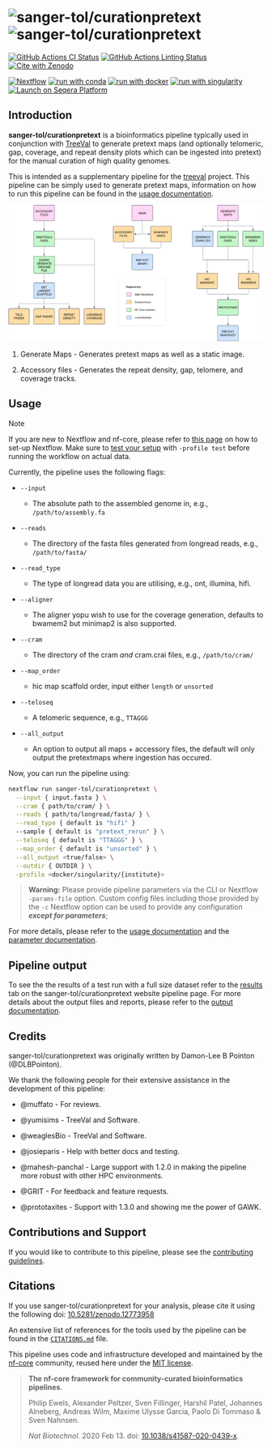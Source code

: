 # ![sanger-tol/curationpretext](docs/images/curationpretext-light.png#gh-light-mode-only) ![sanger-tol/curationpretext](docs/images/curationpretext-dark.png#gh-dark-mode-only)

[![GitHub Actions CI Status](https://github.com/sanger-tol/curationpretext/workflows/nf-core%20CI/badge.svg)](https://github.com/sanger-tol/curationpretext/actions?query=workflow%3A%22nf-core+CI%22)
[![GitHub Actions Linting Status](https://github.com/sanger-tol/curationpretext/workflows/nf-core%20linting/badge.svg)](https://github.com/sanger-tol/curationpretext/actions?query=workflow%3A%22nf-core+linting%22)[![Cite with Zenodo](http://img.shields.io/badge/DOI-10.5281/zenodo.12773958-1073c8?labelColor=000000)](https://doi.org/10.5281/zenodo.12773958)

[![Nextflow](https://img.shields.io/badge/nextflow%20DSL2-%E2%89%A524.04.2-23aa62.svg)](https://www.nextflow.io/)
[![run with conda](http://img.shields.io/badge/run%20with-conda-3EB049?labelColor=000000&logo=anaconda)](https://docs.conda.io/en/latest/)
[![run with docker](https://img.shields.io/badge/run%20with-docker-0db7ed?labelColor=000000&logo=docker)](https://www.docker.com/)
[![run with singularity](https://img.shields.io/badge/run%20with-singularity-1d355c.svg?labelColor=000000)](https://sylabs.io/docs/)
[![Launch on Seqera Platform](https://img.shields.io/badge/Launch%20%F0%9F%9A%80-Seqera%20Platform-%234256e7)](https://cloud.seqera.io/launch?pipeline=https://github.com/sanger-tol/curationpretext)

## Introduction

**sanger-tol/curationpretext** is a bioinformatics pipeline typically used in conjunction with [TreeVal](https://github.com/sanger-tol/treeval) to generate pretext maps (and optionally telomeric, gap, coverage, and repeat density plots which can be ingested into pretext) for the manual curation of high quality genomes.

This is intended as a supplementary pipeline for the [treeval](https://github.com/sanger-tol/treeval) project. This pipeline can be simply used to generate pretext maps, information on how to run this pipeline can be found in the [usage documentation](https://pipelines.tol.sanger.ac.uk/curationpretext/usage).

![Workflow Diagram](./docs/images/CurationPretext_1_3_0.png)

1. Generate Maps - Generates pretext maps as well as a static image.

2. Accessory files - Generates the repeat density, gap, telomere, and coverage tracks.

## Usage

> [!NOTE]
> If you are new to Nextflow and nf-core, please refer to [this page](https://nf-co.re/docs/usage/installation) on how to set-up Nextflow. Make sure to [test your setup](https://nf-co.re/docs/usage/introduction#how-to-run-a-pipeline) with `-profile test` before running the workflow on actual data.

Currently, the pipeline uses the following flags:

- `--input`

  - The absolute path to the assembled genome in, e.g., `/path/to/assembly.fa`

- `--reads`

  - The directory of the fasta files generated from longread reads, e.g., `/path/to/fasta/`

- `--read_type`

  - The type of longread data you are utilising, e.g., ont, illumina, hifi.

- `--aligner`

  - The aligner yopu wish to use for the coverage generation, defaults to bwamem2 but minimap2 is also supported.

- `--cram`

  - The directory of the cram _and_ cram.crai files, e.g., `/path/to/cram/`

- `--map_order`

  - hic map scaffold order, input either `length` or `unsorted`

- `--teloseq`

  - A telomeric sequence, e.g., `TTAGGG`

- `--all_output`

  - An option to output all maps + accessory files, the default will only output the pretextmaps where ingestion has occured.

Now, you can run the pipeline using:

```bash
nextflow run sanger-tol/curationpretext \
  --input { input.fasta } \
  --cram { path/to/cram/ } \
  --reads { path/to/longread/fasta/ } \
  --read_type { default is "hifi" }
  --sample { default is "pretext_rerun" } \
  --teloseq { default is "TTAGGG" } \
  --map_order { default is "unsorted" } \
  --all_output <true/false> \
  --outdir { OUTDIR } \
  -profile <docker/singularity/{institute}>

```

> **Warning:**
> Please provide pipeline parameters via the CLI or Nextflow `-params-file` option. Custom config files including those
> provided by the `-c` Nextflow option can be used to provide any configuration _**except for parameters**_;

For more details, please refer to the [usage documentation](https://pipelines.tol.sanger.ac.uk/curationpretext/usage) and the [parameter documentation](https://pipelines.tol.sanger.ac.uk/curationpretext/parameters).

## Pipeline output

To see the the results of a test run with a full size dataset refer to the [results](https://pipelines.tol.sanger.ac.uk/curationpretext/results) tab on the sanger-tol/curationpretext website pipeline page.
For more details about the output files and reports, please refer to the
[output documentation](https://pipelines.tol.sanger.ac.uk/curationpretext/output).

## Credits

sanger-tol/curationpretext was originally written by Damon-Lee B Pointon (@DLBPointon).

We thank the following people for their extensive assistance in the development of this pipeline:

- @muffato - For reviews.

- @yumisims - TreeVal and Software.

- @weaglesBio - TreeVal and Software.

- @josieparis - Help with better docs and testing.

- @mahesh-panchal - Large support with 1.2.0 in making the pipeline more robust with other HPC environments.

- @GRIT - For feedback and feature requests.

- @prototaxites - Support with 1.3.0 and showing me the power of GAWK.

## Contributions and Support

If you would like to contribute to this pipeline, please see the [contributing guidelines](.github/CONTRIBUTING.md).

## Citations

If you use sanger-tol/curationpretext for your analysis, please cite it using the following doi: [10.5281/zenodo.12773958](https://doi.org/10.5281/zenodo.12773958)

An extensive list of references for the tools used by the pipeline can be found in the [`CITATIONS.md`](CITATIONS.md) file.

This pipeline uses code and infrastructure developed and maintained by the [nf-core](https://nf-co.re) community, reused here under the [MIT license](https://github.com/nf-core/tools/blob/main/LICENSE).

> **The nf-core framework for community-curated bioinformatics pipelines.**
>
> Philip Ewels, Alexander Peltzer, Sven Fillinger, Harshil Patel, Johannes Alneberg, Andreas Wilm, Maxime Ulysse Garcia, Paolo Di Tommaso & Sven Nahnsen.
>
> _Nat Biotechnol._ 2020 Feb 13. doi: [10.1038/s41587-020-0439-x](https://dx.doi.org/10.1038/s41587-020-0439-x).
